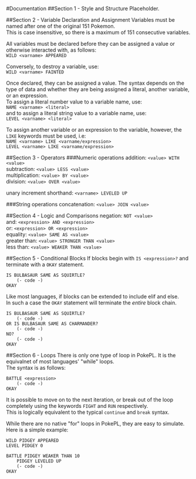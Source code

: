#Documentation
##Section 1 - Style and Structure
Placeholder.

##Section 2 - Variable Declaration and Assignment
Variables must be named after one of the original 151 Pokemon.  
This is case insensitive, so there is a maximum of 151 consecutive variables.  

All variables must be declared before they can be assigned a value or otherwise interacted with, as follows:  
`WILD <varname> APPEARED`

Conversely, to destroy a variable, use:  
`WILD <varname> FAINTED`

Once declared, they can be assigned a value. The syntax depends on the type of data and whether they are being assigned a literal, another variable, or an expression.  
To assign a literal number value to a variable name, use:  
`NAME <varname> <literal>`  
and to assign a literal string value to a variable name, use:  
`LEVEL <varname> <literal>`

To assign another variable or an expression to the variable, however, the `LIKE` keywords must be used, i.e:  
`NAME <varname> LIKE <varname/expression>`  
`LEVEL <varname> LIKE <varname/expression>`

##Section 3 - Operators
###Numeric operations
addition: `<value> WITH <value>`  
subtraction: `<value> LESS <value>`  
multiplication: `<value> BY <value>`  
division: `<value> OVER <value>`

unary increment shorthand: `<varname> LEVELED UP`

###String operations
concatenation: `<value> JOIN <value>`

##Section 4 - Logic and Comparisons
negation: `NOT <value>`  
and: `<expression> AND <expression>`  
or: `<expression> OR <expression>`  
equality: `<value> SAME AS <value>`  
greater than: `<value> STRONGER THAN <value>`  
less than: `<value> WEAKER THAN <value>`

##Section 5 - Conditional Blocks
If blocks begin with `IS <expression>?` and terminate with a `OKAY` statement.  
```
IS BULBASAUR SAME AS SQUIRTLE?
	(- code -)
OKAY
```

Like most languages, if blocks can be extended to include elif and else.  
In such a case the `OKAY` statement will terminate the _entire_ block chain.  
```
IS BULBASAUR SAME AS SQUIRTLE?  
	(- code -)
OR IS BULBASAUR SAME AS CHARMANDER?
	(- code -)
NO?
	(- code -)
OKAY
```

##Section 6 - Loops
There is only one type of loop in PokePL. It is the equivalnet of most languages' "while" loops.  
The syntax is as follows:
```
BATTLE <expression>
	(- code -)
OKAY
```
It is possible to move on to the next iteration, or break out of the loop completely using the keywords `FIGHT` and `RUN` respectively.  
This is logically equivalent to the typical `continue` and `break` syntax.

While there are no native "for" loops in PokePL, they are easy to simulate.  
Here is a simple example:
```
WILD PIDGEY APPEARED
LEVEL PIDGEY 0

BATTLE PIDGEY WEAKER THAN 10
	PIDGEY LEVELED UP
	(- code -)
OKAY
```
